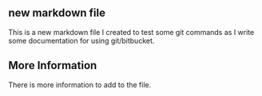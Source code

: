 
## new markdown file ##

This is a new markdown file I created to test some git commands as I write some documentation for using git/bitbucket. 

## More Information ##

There is more information to add to the file.